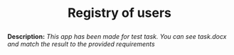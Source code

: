 <h1>
  <p align="center">Registry of users</p>
</h1>


<b>Description:</b> <em>This app has been made for test task. You can see task.docx and match the result to the provided requirements</em>

